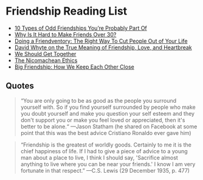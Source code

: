 # Friendship Reading List

- [10 Types of Odd Friendships You’re Probably Part Of](https://waitbutwhy.com/2014/12/10-types-odd-friendships-youre-probably-part.html)
- [Why Is It Hard to Make Friends Over 30?](https://www.nytimes.com/2012/07/15/fashion/the-challenge-of-making-friends-as-an-adult.html)
- [Doing a Friendventory: The Right Way To Cut People Out of Your Life](https://www.danmartell.com/friendventory)
- [David Whyte on the True Meaning of Friendship, Love, and Heartbreak](https://www.brainpickings.org/2015/04/29/david-whyte-consolations-words)
- [We Should Get Together](https://bookshop.org/books/we-should-get-together-the-secret-to-cultivating-better-friendships/9781734379716)
- [The Nicomachean Ethics](https://www.amazon.com/Nicomachean-Ethics-Penguin-Classics/dp/0140449493/)
- [Big Friendship: How We Keep Each Other Close](https://bookshop.org/books/big-friendship-how-we-keep-each-other-close/9781982111908)


## Quotes

> “You are only going to be as good as the people you surround yourself with. So if you find yourself surrounded by people who make you doubt yourself and make you question your self esteem and they don't support you or make you feel loved or appreciated, then it's better to be alone.“
  —Jason Statham (he shared on Facebook at some point that this was the best advice Cristiano Ronaldo ever gave him) 
  
> “Friendship is the greatest of worldly goods. Certainly to me it is the chief happiness of life. If I had to give a piece of advice to a young man about a place to live, I think I should say, 'Sacrifice almost anything to live where you can be near your friends.' I know I am very fortunate in that respect.” —C.S. Lewis (29 December 1935, p. 477) 
